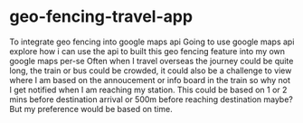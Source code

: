 # geo-fencing-travel-app
To integrate geo fencing into google maps api
Going to use google maps api explore how i can use the api to built this geo fencing feature into my own google maps per-se
Often when I travel overseas the journey could be quite long, the train or bus could be crowded, it could also be a challenge to view where I am based on the annoucement or info board in the train so why not I get notified when I am reaching my station.
This could be based on 1 or 2 mins before destination arrival or 500m before reaching destination maybe? But my preference would be based on time. 
